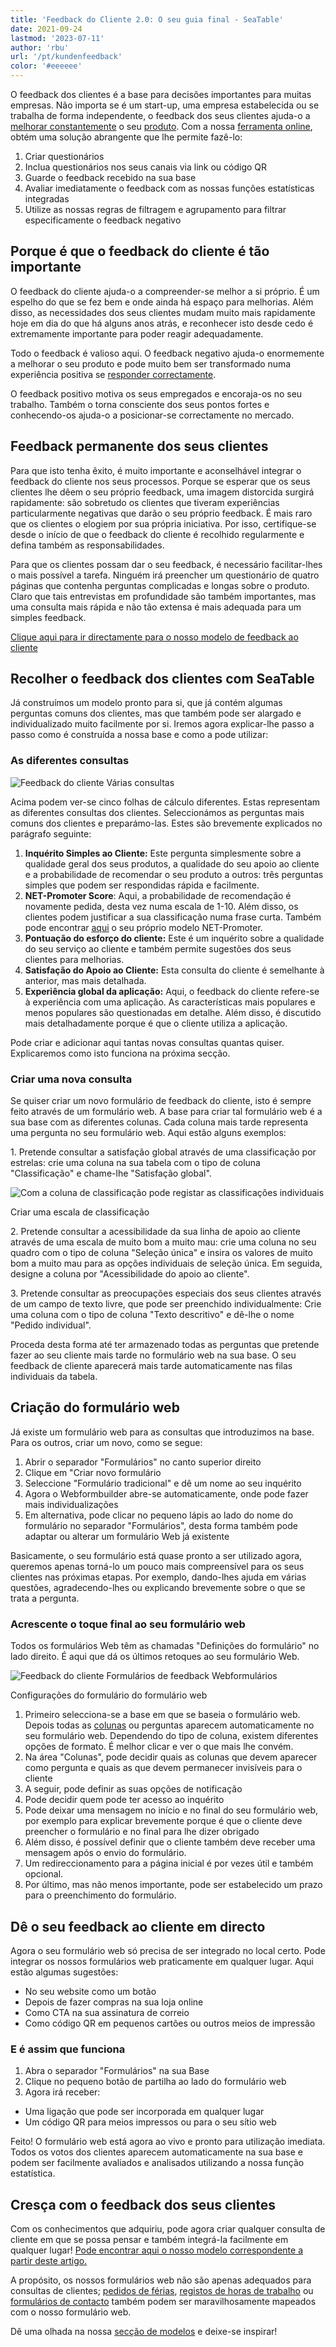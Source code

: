 ```yaml
---
title: 'Feedback do Cliente 2.0: O seu guia final - SeaTable'
date: 2021-09-24
lastmod: '2023-07-11'
author: 'rbu'
url: '/pt/kundenfeedback'
color: '#eeeeee'
---
```


O feedback dos clientes é a base para decisões importantes para muitas empresas. Não importa se é um start-up, uma empresa estabelecida ou se trabalha de forma independente, o feedback dos seus clientes ajuda-o a [melhorar constantemente](https://blog.ekomi.com/2019/10/24/6-schritte-zum-business-wachstum-durch-kundenfeedback/) o seu [produto](https://blog.ekomi.com/2019/10/24/6-schritte-zum-business-wachstum-durch-kundenfeedback/). Com a nossa [ferramenta online](https://seatable.io/pt/vorlage/ku9n1tyosmmho-8trn7rdg/), obtém uma solução abrangente que lhe permite fazê-lo:

1. Criar questionários
2. Inclua questionários nos seus canais via link ou código QR
3. Guarde o feedback recebido na sua base
4. Avaliar imediatamente o feedback com as nossas funções estatísticas integradas
5. Utilize as nossas regras de filtragem e agrupamento para filtrar especificamente o feedback negativo

## Porque é que o feedback do cliente é tão importante

O feedback do cliente ajuda-o a compreender-se melhor a si próprio. É um espelho do que se fez bem e onde ainda há espaço para melhorias. Além disso, as necessidades dos seus clientes mudam muito mais rapidamente hoje em dia do que há alguns anos atrás, e reconhecer isto desde cedo é extremamente importante para poder reagir adequadamente.

Todo o feedback é valioso aqui. O feedback negativo ajuda-o enormemente a melhorar o seu produto e pode muito bem ser transformado numa experiência positiva se [responder correctamente](https://seatable.io/pt/negatives-kundenfeedback/).

O feedback positivo motiva os seus empregados e encoraja-os no seu trabalho. Também o torna consciente dos seus pontos fortes e conhecendo-os ajuda-o a posicionar-se correctamente no mercado.

## Feedback permanente dos seus clientes

Para que isto tenha êxito, é muito importante e aconselhável integrar o feedback do cliente nos seus processos. Porque se esperar que os seus clientes lhe dêem o seu próprio feedback, uma imagem distorcida surgirá rapidamente: são sobretudo os clientes que tiveram experiências particularmente negativas que darão o seu próprio feedback. É mais raro que os clientes o elogiem por sua própria iniciativa. Por isso, certifique-se desde o início de que o feedback do cliente é recolhido regularmente e defina também as responsabilidades.

Para que os clientes possam dar o seu feedback, é necessário facilitar-lhes o mais possível a tarefa. Ninguém irá preencher um questionário de quatro páginas que contenha perguntas complicadas e longas sobre o produto. Claro que tais entrevistas em profundidade são também importantes, mas uma consulta mais rápida e não tão extensa é mais adequada para um simples feedback.

[Clique aqui para ir directamente para o nosso modelo de feedback ao cliente](https://seatable.io/pt/vorlage/ku9n1tyosmmho-8trn7rdg/)

## Recolher o feedback dos clientes com SeaTable

Já construímos um modelo pronto para si, que já contém algumas perguntas comuns dos clientes, mas que também pode ser alargado e individualizado muito facilmente por si. Iremos agora explicar-lhe passo a passo como é construída a nossa base e como a pode utilizar:

### As diferentes consultas

![Feedback do cliente Várias consultas ](https://seatable.de/wp-content/uploads/2021/09/Bildschirmfoto-2021-09-22-um-11.07.11.png)

Acima podem ver-se cinco folhas de cálculo diferentes. Estas representam as diferentes consultas dos clientes. Seleccionámos as perguntas mais comuns dos clientes e preparámo-las. Estes são brevemente explicados no parágrafo seguinte:

1. **Inquérito Simples ao Cliente:** Este pergunta simplesmente sobre a qualidade geral dos seus produtos, a qualidade do seu apoio ao cliente e a probabilidade de recomendar o seu produto a outros: três perguntas simples que podem ser respondidas rápida e facilmente.
2. **NET-Promoter Score**: Aqui, a probabilidade de recomendação é novamente pedida, desta vez numa escala de 1-10. Além disso, os clientes podem justificar a sua classificação numa frase curta. Também pode encontrar [aqui](https://seatable.io/pt/vorlage/wcmmq-i4qp-euwa7zh52sg/) o seu próprio modelo NET-Promoter.
3. **Pontuação do esforço do cliente:** Este é um inquérito sobre a qualidade do seu serviço ao cliente e também permite sugestões dos seus clientes para melhorias.
4. **Satisfação do Apoio ao Cliente:** Esta consulta do cliente é semelhante à anterior, mas mais detalhada.
5. **Experiência global da aplicação:** Aqui, o feedback do cliente refere-se à experiência com uma aplicação. As características mais populares e menos populares são questionadas em detalhe. Além disso, é discutido mais detalhadamente porque é que o cliente utiliza a aplicação.

Pode criar e adicionar aqui tantas novas consultas quantas quiser. Explicaremos como isto funciona na próxima secção.

### Criar uma nova consulta

Se quiser criar um novo formulário de feedback do cliente, isto é sempre feito através de um formulário web. A base para criar tal formulário web é a sua base com as diferentes colunas. Cada coluna mais tarde representa uma pergunta no seu formulário web. Aqui estão alguns exemplos:

1\. Pretende consultar a satisfação global através de uma classificação por estrelas: crie uma coluna na sua tabela com o tipo de coluna "Classificação" e chame-lhe "Satisfação global".

![Com a coluna de classificação pode registar as classificações individuais](https://seatable.de/wp-content/uploads/2021/09/Rating-Form.png)

Criar uma escala de classificação

2\. Pretende consultar a acessibilidade da sua linha de apoio ao cliente através de uma escala de muito bom a muito mau: crie uma coluna no seu quadro com o tipo de coluna "Seleção única" e insira os valores de muito bom a muito mau para as opções individuais de seleção única. Em seguida, designe a coluna por "Acessibilidade do apoio ao cliente".

3\. Pretende consultar as preocupações especiais dos seus clientes através de um campo de texto livre, que pode ser preenchido individualmente: Crie uma coluna com o tipo de coluna "Texto descritivo" e dê-lhe o nome "Pedido individual".

Proceda desta forma até ter armazenado todas as perguntas que pretende fazer ao seu cliente mais tarde no formulário web na sua base. O seu feedback de cliente aparecerá mais tarde automaticamente nas filas individuais da tabela.

## Criação do formulário web

Já existe um formulário web para as consultas que introduzimos na base. Para os outros, criar um novo, como se segue:

1. Abrir o separador "Formulários" no canto superior direito
2. Clique em "Criar novo formulário
3. Seleccione "Formulário tradicional" e dê um nome ao seu inquérito
4. Agora o Webformbuilder abre-se automaticamente, onde pode fazer mais individualizações
5. Em alternativa, pode clicar no pequeno lápis ao lado do nome do formulário no separador "Formulários", desta forma também pode adaptar ou alterar um formulário Web já existente

Basicamente, o seu formulário está quase pronto a ser utilizado agora, queremos apenas torná-lo um pouco mais compreensível para os seus clientes nas próximas etapas. Por exemplo, dando-lhes ajuda em várias questões, agradecendo-lhes ou explicando brevemente sobre o que se trata a pergunta.

### Acrescente o toque final ao seu formulário web

Todos os formulários Web têm as chamadas "Definições do formulário" no lado direito. É aqui que dá os últimos retoques ao seu formulário Web.

![Feedback do cliente Formulários de feedback Webformulários ](https://seatable.de/wp-content/uploads/2021/09/Bildschirmfoto-2021-09-22-um-11.26.29.png)

Configurações do formulário do formulário web

1. Primeiro selecciona-se a base em que se baseia o formulário web. Depois todas as [colunas](https://seatable.io/pt/docs/handbuch/seatable-nutzen/feld-typen/) ou perguntas aparecem automaticamente no seu formulário web. Dependendo do tipo de coluna, existem diferentes opções de formato. É melhor clicar e ver o que mais lhe convém.
2. Na área "Colunas", pode decidir quais as colunas que devem aparecer como pergunta e quais as que devem permanecer invisíveis para o cliente
3. A seguir, pode definir as suas opções de notificação
4. Pode decidir quem pode ter acesso ao inquérito
5. Pode deixar uma mensagem no início e no final do seu formulário web, por exemplo para explicar brevemente porque é que o cliente deve preencher o formulário e no final para lhe dizer obrigado
6. Além disso, é possível definir que o cliente também deve receber uma mensagem após o envio do formulário.
7. Um redireccionamento para a página inicial é por vezes útil e também opcional.
8. Por último, mas não menos importante, pode ser estabelecido um prazo para o preenchimento do formulário.

## Dê o seu feedback ao cliente em directo

Agora o seu formulário web só precisa de ser integrado no local certo. Pode integrar os nossos formulários web praticamente em qualquer lugar. Aqui estão algumas sugestões:

- No seu website como um botão
- Depois de fazer compras na sua loja online
- Como CTA na sua assinatura de correio
- Como código QR em pequenos cartões ou outros meios de impressão

### E é assim que funciona

1. Abra o separador "Formulários" na sua Base
2. Clique no pequeno botão de partilha ao lado do formulário web
3. Agora irá receber:

- Uma ligação que pode ser incorporada em qualquer lugar
- Um código QR para meios impressos ou para o seu sítio web

Feito! O formulário web está agora ao vivo e pronto para utilização imediata. Todos os votos dos clientes aparecem automaticamente na sua base e podem ser facilmente avaliados e analisados utilizando a nossa função estatística.

## Cresça com o feedback dos seus clientes

Com os conhecimentos que adquiriu, pode agora criar qualquer consulta de cliente em que se possa pensar e também integrá-la facilmente em qualquer lugar! [Pode encontrar aqui o nosso modelo correspondente a partir deste artigo.](https://seatable.io/pt/vorlage/ku9n1tyosmmho-8trn7rdg/)

A propósito, os nossos formulários web não são apenas adequados para consultas de clientes; [pedidos de férias](https://seatable.io/pt/vorlage/uc5kqmjeri6plk5xozayxw/), [registos de horas de trabalho](https://seatable.io/pt/vorlage/dkcp4_k3rnsb4d9sskb6qw/) ou [formulários de contacto](https://seatable.io/pt/vorlage/hgfag3__tz2ws_bnkaedwq/) também podem ser maravilhosamente mapeados com o nosso formulário web.

Dê uma olhada na nossa [secção de modelos](https://seatable.io/pt/docs/templates/) e deixe-se inspirar!
